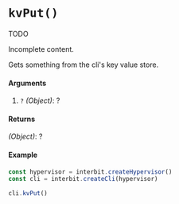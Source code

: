# `kvPut()`

<div class="tips danger">
  <p><span></span>TODO</p>
  <p>Incomplete content.</p>
</div>

Gets something from the cli's key value store.

#### Arguments

1. `?` *(Object)*: ?


#### Returns

*(Object)*: ?


#### Example

```js
const hypervisor = interbit.createHypervisor()
const cli = interbit.createCli(hypervisor)

cli.kvPut()
```

